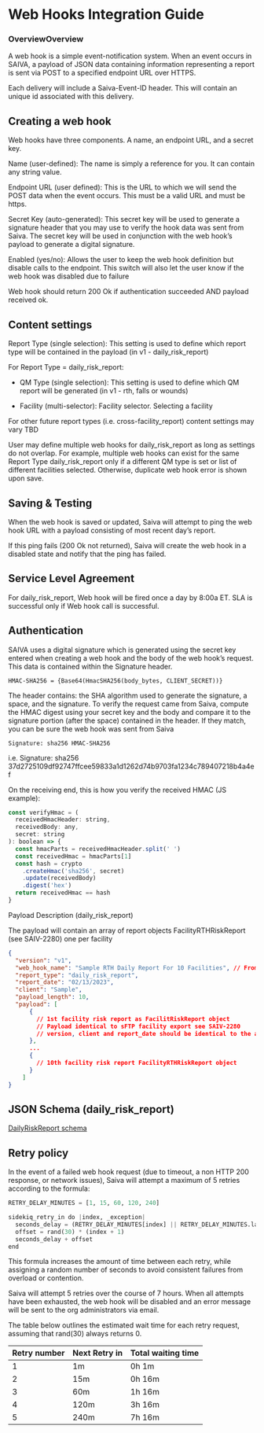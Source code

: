 # Web Hooks Integration Guide
### OverviewOverview

A web hook is a simple event-notification system. When an event occurs in SAIVA, a payload of JSON data containing information representing a report is sent via POST to a specified endpoint URL over HTTPS.

Each delivery will include a Saiva-Event-ID header. This will contain an unique id associated with this delivery.

## Creating a web hook

Web hooks have three components. A name, an endpoint URL, and a secret key.

Name (user-defined): The name is simply a reference for you. It can contain any string value.

Endpoint URL (user defined): This is the URL to which we will send the POST data when the event occurs. This must be a valid URL and must be https. 

Secret Key (auto-generated): This secret key will be used to generate a signature header that you may use to verify the hook data was sent from Saiva. The secret key will be used in conjunction with the web hook’s payload to generate a digital signature. 

Enabled (yes/no): Allows the user to keep the web hook definition but disable calls to the endpoint. This switch will also let the user know if the web hook was disabled due to failure 

Web hook should return 200 Ok if authentication succeeded AND payload received ok.  

## Content settings 

Report Type (single selection): This setting is used to define which report type will be contained in the payload (in v1 - daily_risk_report) 

For Report Type = daily_risk_report:

- QM Type (single selection): This setting is used to define which QM report will be generated (in v1 - rth, falls or wounds)

- Facility (multi-selector): Facility selector. Selecting a facility

For other future report types (i.e. cross-facility_report) content settings may vary TBD

User may define multiple web hooks for daily_risk_report as long as settings do not overlap. For example, multiple web hooks can exist for the same Report Type daily_risk_report only if a different QM type is set or list of different facilities selected. Otherwise, duplicate web hook error is shown upon save. 

## Saving & Testing

When the web hook is saved or updated, Saiva will attempt to ping the web hook URL with a payload consisting of most recent day’s report. 

If this ping fails (200 Ok not returned), Saiva will create the web hook in a disabled state and notify  that the ping has failed. 

## Service Level Agreement

For daily_risk_report, Web hook will be fired once a day by 8:00a ET. SLA is successful only if Web hook call is successful.

## Authentication

SAIVA uses a digital signature which is generated using the secret key entered when creating a web hook and the body of the web hook’s request. This data is contained within the Signature header.

`HMAC-SHA256 = {Base64(HmacSHA256(body_bytes, CLIENT_SECRET))}`

The header contains: the SHA algorithm used to generate the signature, a space, and the signature. To verify the request came from Saiva, compute the HMAC digest using your secret key and the body and compare it to the signature portion (after the space) contained in the header. If they match, you can be sure the web hook was sent from Saiva

`Signature: sha256 HMAC-SHA256`

i.e. Signature: sha256 37d2725109df92747ffcee59833a1d1262d74b9703fa1234c789407218b4a4ef

On the receiving end, this is how you verify the received HMAC (JS example):

```javascript
const verifyHmac = (
  receivedHmacHeader: string,
  receivedBody: any,
  secret: string
): boolean => {
  const hmacParts = receivedHmacHeader.split(' ')
  const receivedHmac = hmacParts[1]
  const hash = crypto
    .createHmac('sha256', secret)
    .update(receivedBody)
    .digest('hex')
  return receivedHmac == hash
}
```

Payload Description (daily_risk_report)

The payload will contain an array of report objects FacilityRTHRiskReport (see SAIV-2280)  one per facility

```json
{
  "version": "v1",
  "web_hook_name": "Sample RTH Daily Report For 10 Facilities", // From user web hook setting
  "report_type": "daily_risk_report",
  "report_date": "02/13/2023",
  "client": "Sample",
  "payload_length": 10,
  "payload": [
      {
        // 1st facility risk report as FacilitRiskReport object
        // Payload identical to sFTP facility export see SAIV-2280
        // version, client and report_date should be identical to the above
      },
      ...
      {
        // 10th facility risk report FacilityRTHRiskReport object
      }
    ]
}
```

## JSON Schema (daily_risk_report)

[DailyRiskReport schema](https://github.com/saivaai/webhook-integration/blob/dev/schema/DailyRiskReport.json "DailyRiskReport schema")

## Retry policy

In the event of a failed web hook request (due to timeout, a non HTTP 200 response, or network issues), Saiva will attempt a maximum of 5 retries according to the formula:

```python
RETRY_DELAY_MINUTES = [1, 15, 60, 120, 240]

sidekiq_retry_in do |index, _exception|
  seconds_delay = (RETRY_DELAY_MINUTES[index] || RETRY_DELAY_MINUTES.last) * 60
  offset = rand(30) * (index + 1)
  seconds_delay + offset
end

```

This formula increases the amount of time between each retry, while assigning a random number of seconds to avoid consistent failures from overload or contention.

Saiva will attempt 5 retries over the course of 7 hours. When all attempts have been exhausted, the web hook will be disabled and an error message will be sent to the org administrators via email. 

The table below outlines the estimated wait time for each retry request, assuming that rand(30) always returns 0.

|  Retry number  | Next Retry in  |  Total waiting time |
| ------------ | ------------ | ------------ |
| 1 | 1m   | 0h 1m  |
|  2 | 15m  | 0h 16m  |
|  3 | 60m  | 1h 16m  |
|  4 | 120m  | 3h 16m  |
|  5 | 240m  | 7h 16m  |

